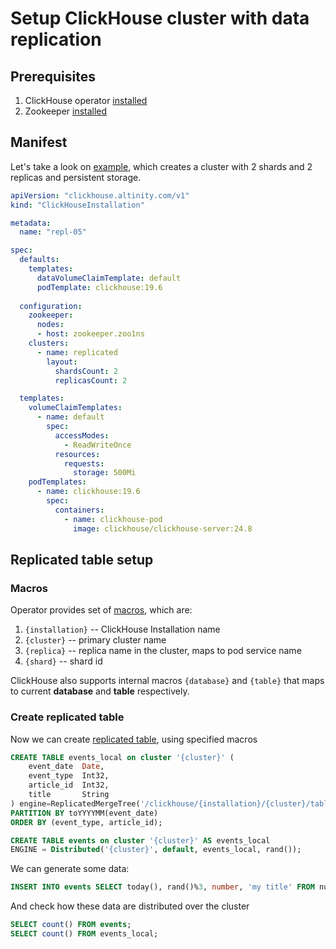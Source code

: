 
# Setup ClickHouse cluster with data replication

## Prerequisites

1. ClickHouse operator [installed][operator_installation_details.md]
1. Zookeeper [installed][zookeeper_setup.md]


## Manifest

Let's take a look on [example][chi-examples/04-replication-zookeeper-05-simple-PV.yaml], which creates a cluster with 2 shards and 2 replicas and persistent storage.

```yaml
apiVersion: "clickhouse.altinity.com/v1"
kind: "ClickHouseInstallation"

metadata:
  name: "repl-05"

spec:
  defaults:
    templates: 
      dataVolumeClaimTemplate: default
      podTemplate: clickhouse:19.6
 
  configuration:
    zookeeper:
      nodes:
      - host: zookeeper.zoo1ns
    clusters:
      - name: replicated
        layout:
          shardsCount: 2
          replicasCount: 2

  templates:
    volumeClaimTemplates:
      - name: default
        spec:
          accessModes:
            - ReadWriteOnce
          resources:
            requests:
              storage: 500Mi
    podTemplates:
      - name: clickhouse:19.6
        spec:
          containers:
            - name: clickhouse-pod
              image: clickhouse/clickhouse-server:24.8
```


## Replicated table setup

### Macros
Operator provides set of [macros][macros], which are:
 1. `{installation}` -- ClickHouse Installation name
 1. `{cluster}` -- primary cluster name
 1. `{replica}` -- replica name in the cluster, maps to pod service name
 1. `{shard}` -- shard id

ClickHouse also supports internal macros `{database}` and `{table}` that maps to current **database** and **table** respectively.

### Create replicated table

Now we can create [replicated table][replication], using specified macros

```sql
CREATE TABLE events_local on cluster '{cluster}' (
    event_date  Date,
    event_type  Int32,
    article_id  Int32,
    title       String
) engine=ReplicatedMergeTree('/clickhouse/{installation}/{cluster}/tables/{shard}/{database}/{table}', '{replica}')
PARTITION BY toYYYYMM(event_date)
ORDER BY (event_type, article_id);
```

```sql
CREATE TABLE events on cluster '{cluster}' AS events_local
ENGINE = Distributed('{cluster}', default, events_local, rand());
```

We can generate some data:
```sql
INSERT INTO events SELECT today(), rand()%3, number, 'my title' FROM numbers(100);
```

And check how these data are distributed over the cluster
```sql
SELECT count() FROM events;
SELECT count() FROM events_local;
```

[operator_installation_details.md]: ./operator_installation_details.md
[zookeeper_setup.md]: ./zookeeper_setup.md
[chi-examples/04-replication-zookeeper-05-simple-PV.yaml]: ./chi-examples/04-replication-zookeeper-05-simple-PV.yaml
[macros]: https://clickhouse.yandex/docs/en/operations/server_settings/settings/#macros
[replication]: https://clickhouse.yandex/docs/en/operations/table_engines/replication/
